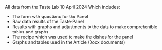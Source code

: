 All data from the Taste Lab 10 April 2024
Which includes:
- The form with questions for the Panel
- Raw data results of the Taste-Panel
- Results with graphs and adjustments to the data to make comprehenible tables and graphs.
- The recipe which was used to make the dishes for the panel
- Graphs and tables used in the Article (Docx documents)
